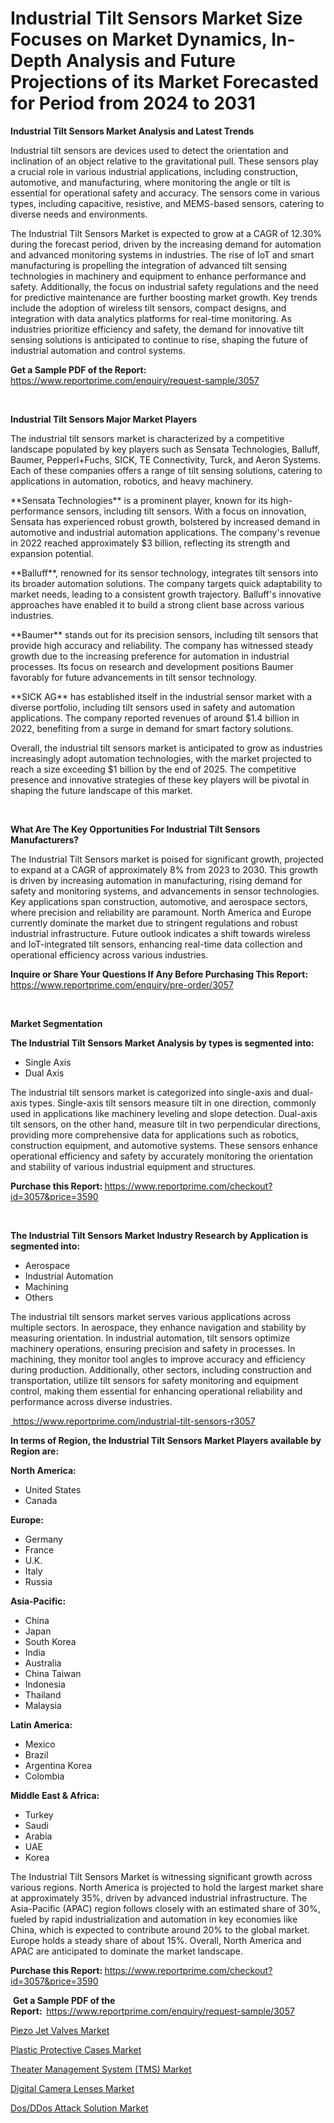 <p><h1>Industrial Tilt Sensors Market Size Focuses on Market Dynamics, In-Depth Analysis and Future Projections of its Market Forecasted for Period from 2024 to 2031</h1></p><p><strong>Industrial Tilt Sensors Market Analysis and Latest Trends</strong></p>
<p><p>Industrial tilt sensors are devices used to detect the orientation and inclination of an object relative to the gravitational pull. These sensors play a crucial role in various industrial applications, including construction, automotive, and manufacturing, where monitoring the angle or tilt is essential for operational safety and accuracy. The sensors come in various types, including capacitive, resistive, and MEMS-based sensors, catering to diverse needs and environments.</p><p>The Industrial Tilt Sensors Market is expected to grow at a CAGR of 12.30% during the forecast period, driven by the increasing demand for automation and advanced monitoring systems in industries. The rise of IoT and smart manufacturing is propelling the integration of advanced tilt sensing technologies in machinery and equipment to enhance performance and safety. Additionally, the focus on industrial safety regulations and the need for predictive maintenance are further boosting market growth. Key trends include the adoption of wireless tilt sensors, compact designs, and integration with data analytics platforms for real-time monitoring. As industries prioritize efficiency and safety, the demand for innovative tilt sensing solutions is anticipated to continue to rise, shaping the future of industrial automation and control systems.</p></p>
<p><strong>Get a Sample PDF of the Report:&nbsp;</strong> <a href="https://www.reportprime.com/enquiry/request-sample/3057?utm_campaign=114&utm_medium=2&utm_source=Github&utm_content=ia&utm_term=27112024&utm_id=industrial-tilt-sensors">https://www.reportprime.com/enquiry/request-sample/3057</a></p>
<p>&nbsp;</p>
<p><strong>Industrial Tilt Sensors Major Market Players</strong></p>
<p><p>The industrial tilt sensors market is characterized by a competitive landscape populated by key players such as Sensata Technologies, Balluff, Baumer, Pepperl+Fuchs, SICK, TE Connectivity, Turck, and Aeron Systems. Each of these companies offers a range of tilt sensing solutions, catering to applications in automation, robotics, and heavy machinery.</p><p>**Sensata Technologies** is a prominent player, known for its high-performance sensors, including tilt sensors. With a focus on innovation, Sensata has experienced robust growth, bolstered by increased demand in automotive and industrial automation applications. The company's revenue in 2022 reached approximately $3 billion, reflecting its strength and expansion potential.</p><p>**Balluff**, renowned for its sensor technology, integrates tilt sensors into its broader automation solutions. The company targets quick adaptability to market needs, leading to a consistent growth trajectory. Balluff's innovative approaches have enabled it to build a strong client base across various industries.</p><p>**Baumer** stands out for its precision sensors, including tilt sensors that provide high accuracy and reliability. The company has witnessed steady growth due to the increasing preference for automation in industrial processes. Its focus on research and development positions Baumer favorably for future advancements in tilt sensor technology.</p><p>**SICK AG** has established itself in the industrial sensor market with a diverse portfolio, including tilt sensors used in safety and automation applications. The company reported revenues of around $1.4 billion in 2022, benefiting from a surge in demand for smart factory solutions.</p><p>Overall, the industrial tilt sensors market is anticipated to grow as industries increasingly adopt automation technologies, with the market projected to reach a size exceeding $1 billion by the end of 2025. The competitive presence and innovative strategies of these key players will be pivotal in shaping the future landscape of this market.</p></p>
<p>&nbsp;</p>
<p><strong>What Are The Key Opportunities For Industrial Tilt Sensors Manufacturers?</strong></p>
<p><p>The Industrial Tilt Sensors market is poised for significant growth, projected to expand at a CAGR of approximately 8% from 2023 to 2030. This growth is driven by increasing automation in manufacturing, rising demand for safety and monitoring systems, and advancements in sensor technologies. Key applications span construction, automotive, and aerospace sectors, where precision and reliability are paramount. North America and Europe currently dominate the market due to stringent regulations and robust industrial infrastructure. Future outlook indicates a shift towards wireless and IoT-integrated tilt sensors, enhancing real-time data collection and operational efficiency across various industries.</p></p>
<p><strong>Inquire or Share Your Questions If Any Before Purchasing This Report:</strong> <a href="https://www.reportprime.com/enquiry/pre-order/3057?utm_campaign=114&utm_medium=2&utm_source=Github&utm_content=ia&utm_term=27112024&utm_id=industrial-tilt-sensors">https://www.reportprime.com/enquiry/pre-order/3057</a></p>
<p>&nbsp;</p>
<p><strong>Market Segmentation</strong></p>
<p><strong>The Industrial Tilt Sensors Market Analysis by types is segmented into:</strong></p>
<p><ul><li>Single Axis</li><li>Dual Axis</li></ul></p>
<p><p>The industrial tilt sensors market is categorized into single-axis and dual-axis types. Single-axis tilt sensors measure tilt in one direction, commonly used in applications like machinery leveling and slope detection. Dual-axis tilt sensors, on the other hand, measure tilt in two perpendicular directions, providing more comprehensive data for applications such as robotics, construction equipment, and automotive systems. These sensors enhance operational efficiency and safety by accurately monitoring the orientation and stability of various industrial equipment and structures.</p></p>
<p><strong>Purchase this Report:&nbsp;</strong><a href="https://www.reportprime.com/checkout?id=3057&price=3590&utm_campaign=114&utm_medium=2&utm_source=Github&utm_content=ia&utm_term=27112024&utm_id=industrial-tilt-sensors">https://www.reportprime.com/checkout?id=3057&price=3590</a></p>
<p>&nbsp;</p>
<p><strong>The Industrial Tilt Sensors Market Industry Research by Application is segmented into:</strong></p>
<p><ul><li>Aerospace</li><li>Industrial Automation</li><li>Machining</li><li>Others</li></ul></p>
<p><p>The industrial tilt sensors market serves various applications across multiple sectors. In aerospace, they enhance navigation and stability by measuring orientation. In industrial automation, tilt sensors optimize machinery operations, ensuring precision and safety in processes. In machining, they monitor tool angles to improve accuracy and efficiency during production. Additionally, other sectors, including construction and transportation, utilize tilt sensors for safety monitoring and equipment control, making them essential for enhancing operational reliability and performance across diverse industries.</p></p>
<p><a href="https://www.reportprime.com/industrial-tilt-sensors-r3057?utm_campaign=114&utm_medium=2&utm_source=Github&utm_content=ia&utm_term=27112024&utm_id=industrial-tilt-sensors">&nbsp;https://www.reportprime.com/industrial-tilt-sensors-r3057</a></p>
<p><strong>In terms of Region, the Industrial Tilt Sensors Market Players available by Region are:</strong></p>
<p>
    <p> <strong> North America: </strong>
        <ul>
            <li>United States</li>
            <li>Canada</li>
        </ul>
        </p> 
    <p> <strong> Europe: </strong>
        <ul>
            <li>Germany</li>
            <li>France</li>
            <li>U.K.</li>
            <li>Italy</li>
            <li>Russia</li>
        </ul>
        </p> 
    <p> <strong> Asia-Pacific: </strong>
        <ul>
            <li>China</li>
            <li>Japan</li>
            <li>South Korea</li>
            <li>India</li>
            <li>Australia</li>
            <li>China Taiwan</li>
            <li>Indonesia</li>
            <li>Thailand</li>
            <li>Malaysia</li>
        </ul>
        </p> 
    <p> <strong> Latin America: </strong>
        <ul>
            <li>Mexico</li>
            <li>Brazil</li>
            <li>Argentina Korea</li>
            <li>Colombia</li>
        </ul>
        </p> 
    <p> <strong> Middle East & Africa: </strong>
        <ul>
            <li>Turkey</li>
            <li>Saudi</li>
            <li>Arabia</li>
            <li>UAE</li>
            <li>Korea</li>
        </ul>
    </p>
    </p>
<p><p>The Industrial Tilt Sensors Market is witnessing significant growth across various regions. North America is projected to hold the largest market share at approximately 35%, driven by advanced industrial infrastructure. The Asia-Pacific (APAC) region follows closely with an estimated share of 30%, fueled by rapid industrialization and automation in key economies like China, which is expected to contribute around 20% to the global market. Europe holds a steady share of about 15%. Overall, North America and APAC are anticipated to dominate the market landscape.</p></p>
<p><strong>Purchase this Report: </strong><a href="https://www.reportprime.com/checkout?id=3057&price=3590&utm_campaign=114&utm_medium=2&utm_source=Github&utm_content=ia&utm_term=27112024&utm_id=industrial-tilt-sensors">https://www.reportprime.com/checkout?id=3057&price=3590</a></p>
<p>&nbsp;<strong>Get a Sample PDF of the Report:&nbsp;&nbsp;</strong><a href="https://www.reportprime.com/enquiry/request-sample/3057?utm_campaign=114&utm_medium=2&utm_source=Github&utm_content=ia&utm_term=27112024&utm_id=industrial-tilt-sensors">https://www.reportprime.com/enquiry/request-sample/3057</a></p>
<p><strong></strong></p>
<p><p><a href="https://github.com/rahu1506/Market-Research-Report-List-6/blob/main/piezo-jet-valves-market.md?utm_campaign=114&utm_medium=2&utm_source=Github&utm_content=ia&utm_term=27112024&utm_id=industrial-tilt-sensors">Piezo Jet Valves Market</a></p><p><a href="https://www.linkedin.com/pulse/global-plastic-protective-cases-market-trends-applications-vud4c?utm_campaign=114&utm_medium=2&utm_source=Github&utm_content=ia&utm_term=27112024&utm_id=industrial-tilt-sensors">Plastic Protective Cases Market</a></p><p><a href="https://issuu.com/reportprime-2/docs/theater-management-system-tms-marke_11f6136eebc5c9?utm_campaign=114&utm_medium=2&utm_source=Github&utm_content=ia&utm_term=27112024&utm_id=industrial-tilt-sensors">Theater Management System (TMS) Market</a></p><p><a href="https://github.com/FassouRP/Market-Research-Report-List-6/blob/main/digital-camera-lenses-market.md?utm_campaign=114&utm_medium=2&utm_source=Github&utm_content=ia&utm_term=27112024&utm_id=industrial-tilt-sensors">Digital Camera Lenses Market</a></p><p><a href="https://issuu.com/reportprime-2/docs/dosddos-attack-solution-market-size_ef23573e8223c2?utm_campaign=114&utm_medium=2&utm_source=Github&utm_content=ia&utm_term=27112024&utm_id=industrial-tilt-sensors">Dos/DDos Attack Solution Market</a></p></p>